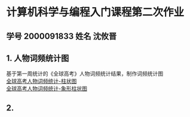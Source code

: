 # 计算机科学与编程入门课程第二次作业
## 学号 2000091833 姓名 沈攸晋  
## 1. 人物词频统计图
基于第一周统计的《全球高考》人物词频统计结果，制作词频统计图  
[全球高考人物词频统计-柱状图](www.baidu.com)  
[全球高考人物词频统计-象形柱状图](www.baidu.com)
## 2. 
